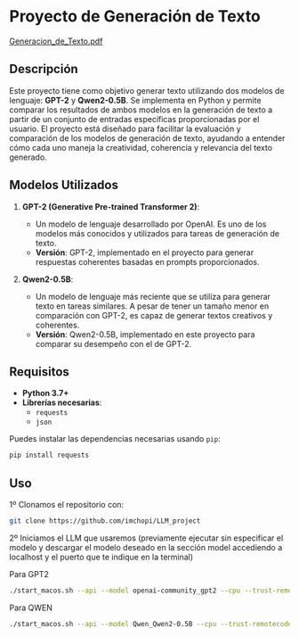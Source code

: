 # Proyecto de Generación de Texto

[Generacion_de_Texto.pdf](https://github.com/user-attachments/files/17970134/Generacion_de_Texto.pdf)

## Descripción

Este proyecto tiene como objetivo generar texto utilizando dos modelos de lenguaje: **GPT-2** y **Qwen2-0.5B**. Se implementa en Python y permite comparar los resultados de ambos modelos en la generación de texto a partir de un conjunto de entradas específicas proporcionadas por el usuario. El proyecto está diseñado para facilitar la evaluación y comparación de los modelos de generación de texto, ayudando a entender cómo cada uno maneja la creatividad, coherencia y relevancia del texto generado.

## Modelos Utilizados

1. **GPT-2 (Generative Pre-trained Transformer 2)**:
   - Un modelo de lenguaje desarrollado por OpenAI. Es uno de los modelos más conocidos y utilizados para tareas de generación de texto.
   - **Versión**: GPT-2, implementado en el proyecto para generar respuestas coherentes basadas en prompts proporcionados.

2. **Qwen2-0.5B**:
   - Un modelo de lenguaje más reciente que se utiliza para generar texto en tareas similares. A pesar de tener un tamaño menor en comparación con GPT-2, es capaz de generar textos creativos y coherentes.
   - **Versión**: Qwen2-0.5B, implementado en este proyecto para comparar su desempeño con el de GPT-2.

## Requisitos

- **Python 3.7+**
- **Librerías necesarias**:
  - `requests`
  - `json`

Puedes instalar las dependencias necesarias usando `pip`:

```bash
pip install requests
```

## Uso

1º Clonamos el repositorio con:

```bash
git clone https://github.com/imchopi/LLM_project
```

2º Iniciamos el LLM que usaremos (previamente ejecutar sin especificar el modelo y descargar el modelo deseado en la sección model accediendo a localhost y el puerto que te indique en la terminal)

Para GPT2
```bash
./start_macos.sh --api --model openai-community_gpt2 --cpu --trust-remotecode
```
Para QWEN
```bash
./start_macos.sh --api --model Qwen_Qwen2-0.5B --cpu --trust-remotecode
```
